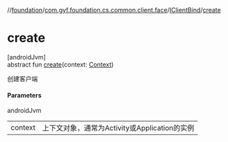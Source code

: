 //[foundation](../../../index.md)/[com.gyf.foundation.cs.common.client.face](../index.md)/[IClientBind](index.md)/[create](create.md)

# create

[androidJvm]\
abstract fun [create](create.md)(context: [Context](https://developer.android.com/reference/kotlin/android/content/Context.html))

创建客户端

#### Parameters

androidJvm

| | |
|---|---|
| context | 上下文对象，通常为Activity或Application的实例 |